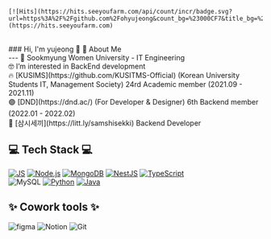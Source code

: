 
<div align=left>

    [![Hits](https://hits.seeyoufarm.com/api/count/incr/badge.svg?url=https%3A%2F%2Fgithub.com%2Fohyujeong&count_bg=%23000CF7&title_bg=%23000000&icon=&icon_color=%23E7E7E7&title=hits&edge_flat=false)](https://hits.seeyoufarm.com)
  <br/>
 ### Hi, I'm yujeong 👋
👋 About Me <br/>
---
🏫 Sookmyung Women University - IT Engineering <br>
🤓 I’m interested in BackEnd development <br>
🔥 [KUSIMS](https://github.com/KUSITMS-Official) (Korean University Students IT, Management Society) 24rd Academic member (2021.09 - 2021.11) <br>
🟣 [DND](https://dnd.ac/) (For Developer & Designer) 6th Backend member (2022.01 - 2022.02) <br>
🍚 [삼시세끼](https://litt.ly/samshisekki) Backend Developer
 
💻 Tech Stack 💻
---
[![JS](https://img.shields.io/badge/JavaScript-F7DF1E?style=flat-square&logo=JavaScript&logoColor=black)](https://github.com/ohyujeong/24th_DemoDay_Wantudy-Server_3) [![Node.js](https://img.shields.io/badge/Node.js-339933?style=flat-square&logo=Node.js&logoColor=green)](https://github.com/ohyujeong/24th_DemoDay_Wantudy-Server_3) [![MongoDB](https://img.shields.io/badge/MongoDB-47A248?style=flat-square&logo=MongoDB&logoColor=black)](https://github.com/ohyujeong/24th_DemoDay_Wantudy-Server_3) [![NestJS](https://img.shields.io/badge/NestJS-E0234E?style=flat-square&logo=NestJs&logoColor=white)](https://github.com/ohyujeong/dnd-6th-2-backend) [![TypeScript](https://img.shields.io/badge/TypeScript-3178C6?style=flat-square&logo=TypeScript&logoColor=white)](https://github.com/ohyujeong/dnd-6th-2-backend) <br/>
![MySQL](https://img.shields.io/badge/MySQL-4479A1?style=flat-square&logo=Node.js&logoColor=black)
[![Python](https://img.shields.io/badge/Python-3776AB?style=flat-square&logo=Python&logoColor=yellow)](https://github.com/ohyujeong/BaekJoon) [![Java](https://img.shields.io/badge/Java-007396?style=flat-square&logo=Java&logoColor=white)](https://github.com/ohyujeong/cardGame)
  
✨ Cowork tools ✨  
---
![figma](https://img.shields.io/badge/Figma-F24E1E?style=flat-square&logo=Figma&logoColor=black) ![Notion](https://img.shields.io/badge/Notion-000000?style=flat-square&logo=Notion&logoColor=white) ![Git](https://img.shields.io/badge/Git-F05032?style=flat-square&logo=Git&logoColor=white) 
  
</div>
